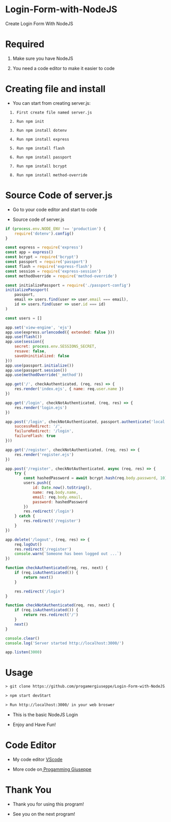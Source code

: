 # Login-Form-with-NodeJS
Create Login Form With NodeJS

# Required

 1. Make sure you have NodeJS

 2. You need a code editor to make it easier to code

# Creating file and install

- You can start from creating server.js:

```
  1. First create file named server.js

  2. Run npm init

  3. Run npm install dotenv

  4. Run npm install express

  5. Run npm install flash

  6. Run npm install passport

  7. Run npm install bcrypt

  8. Run npm install method-override
```

# Source Code of server.js

- Go to your code editor and start to code

- Source code of server.js

```javascript
if (process.env.NODE_ENV !== 'production') {
    require('dotenv').config()
}

const express = require('express')
const app = express()
const bcrypt = require('bcrypt')
const passport = require('passport')
const flash = require('express-flash')
const session = require('express-session')
const methodOverride = require('method-override')

const initializePassport = require('./passport-config')
initializePassport(
    passport,
    email => users.find(user => user.email === email),
    id => users.find(user => user.id === id)
)

const users = []

app.set('view-engine', 'ejs')
app.use(express.urlencoded({ extended: false }))
app.use(flash())
app.use(session({
    secret: process.env.SESSIONS_SECRET,
    resave: false,
    saveUninitialized: false
}))
app.use(passport.initialize())
app.use(passport.session())
app.use(methodOverride('_method'))

app.get('/', checkAuthenticated, (req, res) => {
    res.render('index.ejs', { name: req.user.name })
})

app.get('/login', checkNotAuthenticated, (req, res) => {
    res.render('login.ejs')
})

app.post('/login', checkNotAuthenticated, passport.authenticate('local', {
    successRedirect: '/',
    failureRedirect: '/login',
    failureFlash: true
}))

app.get('/register', checkNotAuthenticated, (req, res) => {
    res.render('register.ejs')
})

app.post('/register', checkNotAuthenticated, async (req, res) => {
    try {
        const hashedPassword = await bcrypt.hash(req.body.password, 10)
        users.push({
            id: Date.now().toString(),
            name: req.body.name,
            email: req.body.email,
            password: hashedPassword
        })
        res.redirect('/login')
    } catch {
        res.redirect('/register')
    }
})

app.delete('/logout', (req, res) => {
    req.logOut()
    res.redirect('/register')
    console.warn(`Someone has been logged out ...`)
})

function checkAuthenticated(req, res, next) {
    if (req.isAuthenticated()) {
        return next()
    }

    res.redirect('/login')
}

function checkNotAuthenticated(req, res, next) {
    if (req.isAuthenticated()) {
        return res.redirect('/')
    }
    next()
}

console.clear()
console.log('Server started http://localhost:3000/')

app.listen(3000)
```

# Usage
 ```html
 > git clone https://github.com/progamergiuseppe/Login-Form-with-NodeJS.git

 > npm start devStart

 > Run http://localhost:3000/ in your web broswer

 ```

- This is the basic NodeJS Login

- Enjoy and Have Fun!

# Code Editor

- My code editor <a href="https://code.visualstudio.com/">VScode</a>

 - More code on<a href="https://github.com/progamergiuseppe"> Progamming Giuseppe</a>

# Thank You

 - Thank you for using this program!

 - See you on the next program!
